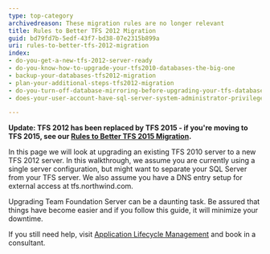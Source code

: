 ```yaml
---
type: top-category
archivedreason: These migration rules are no longer relevant
title: Rules to Better TFS 2012 Migration
guid: bd79fd7b-5edf-43f7-bd38-07e2315b899a
uri: rules-to-better-tfs-2012-migration
index:
- do-you-get-a-new-tfs-2012-server-ready
- do-you-know-how-to-upgrade-your-tfs2010-databases-the-big-one
- backup-your-databases-tfs2012-migration
- plan-your-additional-steps-tfs2012-migration
- do-you-turn-off-database-mirroring-before-upgrading-your-tfs-databases
- does-your-user-account-have-sql-server-system-administrator-privileges-in-sql-server

---
```


**Update: TFS 2012 has been replaced by TFS 2015 - if you're moving to TFS 2015, see our [Rules to Better TFS 2015 Migration](/rules-to-better-tfs-2015-migration).**

In this page we will look at upgrading an existing TFS 2010 server to a new TFS 2012 server. In this walkthrough, we assume you are currently using a single server configuration, but might want to separate your SQL Server from your TFS server. We also assume you have a DNS entry setup for external access at tfs.northwind.com.

Upgrading Team Foundation Server can be a daunting task. Be assured that things have become easier and if you follow this guide, it will minimize your downtime.

If you still need help, visit [Application Lifecycle Management](https://www.ssw.com.au/ssw/Consulting/ALM.aspx) and book in a consultant.
